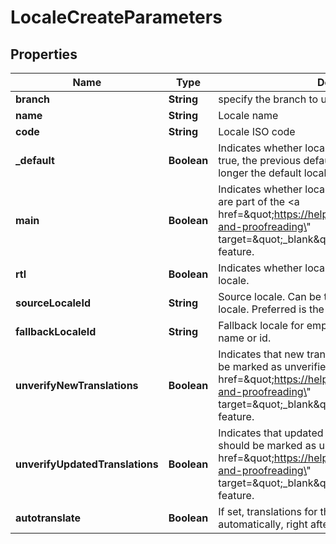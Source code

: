 

# LocaleCreateParameters

## Properties

Name | Type | Description | Notes
------------ | ------------- | ------------- | -------------
**branch** | **String** | specify the branch to use |  [optional]
**name** | **String** | Locale name |  [optional]
**code** | **String** | Locale ISO code |  [optional]
**_default** | **Boolean** | Indicates whether locale is the default locale. If set to true, the previous default locale the project is no longer the default locale. |  [optional]
**main** | **Boolean** | Indicates whether locale is a main locale. Main locales are part of the &lt;a href&#x3D;\&quot;https://help.phrase.com/help/verification-and-proofreading\&quot; target&#x3D;\&quot;_blank\&quot;&gt;Verification System&lt;/a&gt; feature. |  [optional]
**rtl** | **Boolean** | Indicates whether locale is a RTL (Right-to-Left) locale. |  [optional]
**sourceLocaleId** | **String** | Source locale. Can be the name or public id of the locale. Preferred is the public id. |  [optional]
**fallbackLocaleId** | **String** | Fallback locale for empty translations. Can be a locale name or id. |  [optional]
**unverifyNewTranslations** | **Boolean** | Indicates that new translations for this locale should be marked as unverified. Part of the &lt;a href&#x3D;\&quot;https://help.phrase.com/help/verification-and-proofreading\&quot; target&#x3D;\&quot;_blank\&quot;&gt;Advanced Workflows&lt;/a&gt; feature. |  [optional]
**unverifyUpdatedTranslations** | **Boolean** | Indicates that updated translations for this locale should be marked as unverified. Part of the &lt;a href&#x3D;\&quot;https://help.phrase.com/help/verification-and-proofreading\&quot; target&#x3D;\&quot;_blank\&quot;&gt;Advanced Workflows&lt;/a&gt; feature. |  [optional]
**autotranslate** | **Boolean** | If set, translations for this locale will be fetched automatically, right after creation. |  [optional]



